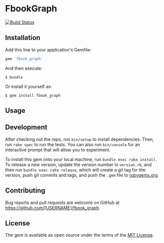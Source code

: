# FbookGraph
[![Build Status](https://travis-ci.org/youssef1337/facebook_graph_api.svg?branch=master)](https://travis-ci.org/youssef1337/facebook_graph_api)

## Installation

Add this line to your application's Gemfile:

```ruby
gem 'fbook_graph'
```

And then execute:

    $ bundle

Or install it yourself as:

    $ gem install fbook_graph

## Usage

## Development

After checking out the repo, run `bin/setup` to install dependencies. Then, run `rake spec` to run the tests. You can also run `bin/console` for an interactive prompt that will allow you to experiment.

To install this gem onto your local machine, run `bundle exec rake install`. To release a new version, update the version number in `version.rb`, and then run `bundle exec rake release`, which will create a git tag for the version, push git commits and tags, and push the `.gem` file to [rubygems.org](https://rubygems.org).

## Contributing

Bug reports and pull requests are welcome on GitHub at https://github.com/[USERNAME]/fbook_graph.

## License

The gem is available as open source under the terms of the [MIT License](http://opensource.org/licenses/MIT).
